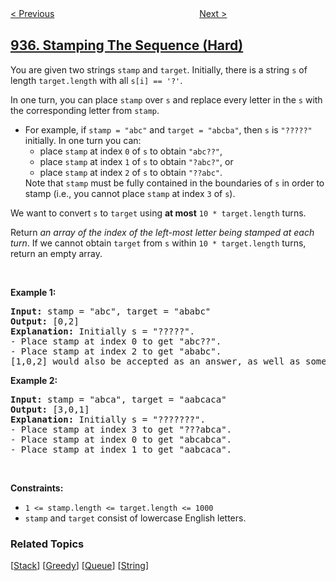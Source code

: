 <!--|This file generated by command(leetcode description); DO NOT EDIT.    |-->
<!--+----------------------------------------------------------------------+-->
<!--|@author    openset <openset.wang@gmail.com>                           |-->
<!--|@link      https://github.com/openset                                 |-->
<!--|@home      https://github.com/openset/leetcode                        |-->
<!--+----------------------------------------------------------------------+-->

[< Previous](../knight-dialer "Knight Dialer")
　　　　　　　　　　　　　　　　
[Next >](../reorder-data-in-log-files "Reorder Data in Log Files")

## [936. Stamping The Sequence (Hard)](https://leetcode.com/problems/stamping-the-sequence "戳印序列")

<p>You are given two strings <code>stamp</code> and <code>target</code>. Initially, there is a string <code>s</code> of length <code>target.length</code> with all <code>s[i] == &#39;?&#39;</code>.</p>

<p>In one turn, you can place <code>stamp</code> over <code>s</code> and replace every letter in the <code>s</code> with the corresponding letter from <code>stamp</code>.</p>

<ul>
	<li>For example, if <code>stamp = &quot;abc&quot;</code> and <code>target = &quot;abcba&quot;</code>, then <code>s</code> is <code>&quot;?????&quot;</code> initially. In one turn you can:
	<ul>
		<li>place <code>stamp</code> at index <code>0</code> of <code>s</code> to obtain <code>&quot;abc??&quot;</code>,</li>
		<li>place <code>stamp</code> at index <code>1</code> of <code>s</code> to obtain <code>&quot;?abc?&quot;</code>, or</li>
		<li>place <code>stamp</code> at index <code>2</code> of <code>s</code> to obtain <code>&quot;??abc&quot;</code>.</li>
	</ul>
	Note that <code>stamp</code> must be fully contained in the boundaries of <code>s</code> in order to stamp (i.e., you cannot place <code>stamp</code> at index <code>3</code> of <code>s</code>).</li>
</ul>

<p>We want to convert <code>s</code> to <code>target</code> using <strong>at most</strong> <code>10 * target.length</code> turns.</p>

<p>Return <em>an array of the index of the left-most letter being stamped at each turn</em>. If we cannot obtain <code>target</code> from <code>s</code> within <code>10 * target.length</code> turns, return an empty array.</p>

<p>&nbsp;</p>
<p><strong>Example 1:</strong></p>

<pre>
<strong>Input:</strong> stamp = &quot;abc&quot;, target = &quot;ababc&quot;
<strong>Output:</strong> [0,2]
<strong>Explanation:</strong> Initially s = &quot;?????&quot;.
- Place stamp at index 0 to get &quot;abc??&quot;.
- Place stamp at index 2 to get &quot;ababc&quot;.
[1,0,2] would also be accepted as an answer, as well as some other answers.
</pre>

<p><strong>Example 2:</strong></p>

<pre>
<strong>Input:</strong> stamp = &quot;abca&quot;, target = &quot;aabcaca&quot;
<strong>Output:</strong> [3,0,1]
<strong>Explanation:</strong> Initially s = &quot;???????&quot;.
- Place stamp at index 3 to get &quot;???abca&quot;.
- Place stamp at index 0 to get &quot;abcabca&quot;.
- Place stamp at index 1 to get &quot;aabcaca&quot;.
</pre>

<p>&nbsp;</p>
<p><strong>Constraints:</strong></p>

<ul>
	<li><code>1 &lt;= stamp.length &lt;= target.length &lt;= 1000</code></li>
	<li><code>stamp</code> and <code>target</code> consist of lowercase English letters.</li>
</ul>

### Related Topics
  [[Stack](../../tag/stack/README.md)]
  [[Greedy](../../tag/greedy/README.md)]
  [[Queue](../../tag/queue/README.md)]
  [[String](../../tag/string/README.md)]
